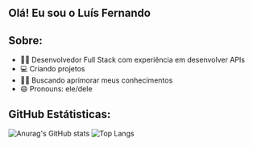 ## Olá! Eu sou o Luís Fernando

## Sobre:
- 👨‍💻 Desenvolvedor Full Stack com experiência em desenvolver APIs
- 💻 Criando projetos
- 👨‍🎓 Buscando aprimorar meus conhecimentos
- 😄 Pronouns: ele/dele

## GitHub Estátisticas:
![Anurag's GitHub stats](https://github-readme-stats.vercel.app/api?username=luisfernandoduarte7&theme=highcontrast&show_icons=true)
![Top Langs](https://github-readme-stats.vercel.app/api/top-langs/?username=luisfernandoduarte7&layout=compact)
<div style="display: inline_block"><br>
  <img align="center" alt="" height="30" width="40" src="https://cdn.jsdelivr.net/gh/devicons/devicon@latest/icons/javascript/javascript-original.svg"
  <img align="center" alt=" "height="30" width="40" src="https://cdn.jsdelivr.net/gh/devicons/devicon@latest/icons/typescript/typescript-original.svg"
  <img align="center" alt="" height="30" width="40" src="
  <img align="center" alt="" height="30" width="40" src="
  <img align="center" alt=" "height="30" width="40" src="
  <img align="center" alt=""height="30" width="40" src="
  <img align="center" alt="" height="30" width="40" src="
</div>
          





